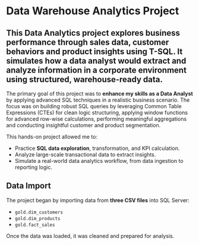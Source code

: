# Data Warehouse Analytics Project

## This **Data Analytics** project explores business performance through sales data, customer behaviors and product insights using **T-SQL**. It simulates how a data analyst would extract and analyze information in a corporate environment using structured, warehouse-ready data.

The primary goal of this project was to **enhance my skills as a Data Analyst** by applying advanced SQL techniques in a realistic business scenario.
The focus was on building robust SQL queries by leveraging Common Table Expressions (CTEs) for clean logic structuring, applying window functions for advanced row-wise calculations, performing meaningful aggregations and conducting insightful customer and product segmentation.

This hands-on project allowed me to:
- Practice **SQL data exploration**, transformation, and KPI calculation.
- Analyze large-scale transactional data to extract insights.
- Simulate a real-world data analytics workflow, from data ingestion to reporting logic.

## Data Import

The project began by importing data from **three CSV files** into SQL Server:

- `gold.dim_customers`
- `gold.dim_products`
- `gold.fact_sales`

Once the data was loaded, it was cleaned and prepared for analysis.

